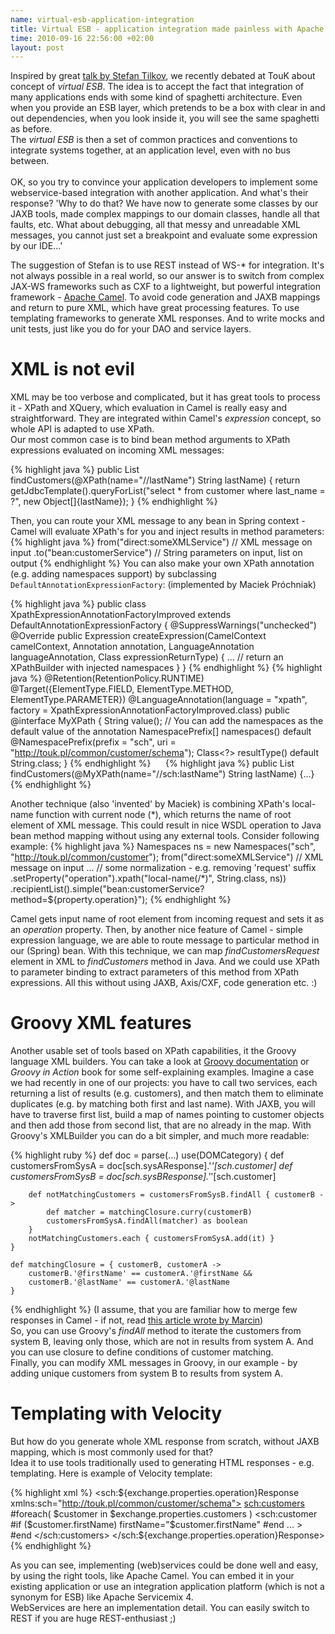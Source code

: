 ```yaml
--- 
name: virtual-esb-application-integration
title: Virtual ESB - application integration made painless with Apache Camel
time: 2010-09-16 22:56:00 +02:00
layout: post
---
```

Inspired by great <a href="http://www.infoq.com/presentations/Pragmatic-SOA">talk by Stefan Tilkov</a>, we recently debated at TouK about concept of <i>virtual ESB</i>. The idea is to accept the fact that integration of many applications ends with some kind of spaghetti architecture. Even when you provide an ESB layer, which pretends to be a box with clear in and out dependencies, when you look inside it, you will see the same spaghetti as before. <br />The <i>virtual ESB</i> is then a set of common practices and conventions to integrate systems together, at an application level, even with no bus between.<br /><br />OK, so you try to convince your application developers to implement some webservice-based integration with another application. And what's their response? 'Why to do that? We have now to generate some classes by our JAXB tools, made complex mappings to our domain classes, handle all that faults, etc. What about debugging, all that messy and unreadable XML messages, you cannot just set a breakpoint and evaluate some expression by our IDE...'

The suggestion of Stefan is to use REST instead of WS-* for integration. It's not always possible in a real world, so our answer is to switch from complex JAX-WS frameworks such as CXF to a lightweight, but powerful integration framework - <a href="http://camel.apache.org">Apache Camel</a>. To avoid code generation and JAXB mappings and return to pure XML, which have great processing features. To use templating frameworks to generate XML responses. And to write mocks and unit tests, just like you do for your DAO and service layers.<br /> 

<h1>XML is not evil</h1>
XML may be too verbose and complicated, but it has great tools to process it - XPath and XQuery, which evaluation in Camel is really easy and straightforward. They are integrated within Camel's <i>expression</i> concept, so whole API is adapted to use XPath. <br />Our most common case is to bind bean method arguments to XPath expressions evaluated on incoming XML messages:

{% highlight java %}
public List findCustomers(@XPath(name="//lastName") String lastName) {
    return getJdbcTemplate().queryForList("select * from customer where last_name = ?", new Object[]{lastName});
}
{% endhighlight %}

Then, you can route your XML message to any bean in Spring context - Camel will evaluate XPath's for you and inject results in method parameters:
{% highlight java %}
  from("direct:someXMLService") // XML message on input
  .to("bean:customerService") // String parameters on input, list on output
{% endhighlight %}
You can also make your own XPath annotation (e.g. adding namespaces support) by subclassing `DefaultAnnotationExpressionFactory`: (implemented by Maciek Próchniak)<br />

{% highlight java %}
public class XpathExpressionAnnotationFactoryImproved extends DefaultAnnotationExpressionFactory {
    @SuppressWarnings("unchecked")
    @Override
        public Expression createExpression(CamelContext camelContext, Annotation annotation, LanguageAnnotation languageAnnotation, Class expressionReturnType) {
        ... // return an XPathBuilder with injected namespaces
    }
}
{% endhighlight %}
{% highlight java %}
@Retention(RetentionPolicy.RUNTIME)
@Target({ElementType.FIELD, ElementType.METHOD, ElementType.PARAMETER})
@LanguageAnnotation(language = "xpath", factory = XpathExpressionAnnotationFactoryImproved.class)
public @interface MyXPath {
    String value();
    // You can add the namespaces as the default value of the annotation
    NamespacePrefix[] namespaces() default @NamespacePrefix(prefix = "sch", uri = "http://touk.pl/common/customer/schema");
    Class<?> resultType() default String.class;
}
{% endhighlight %}     
{% highlight java %}
public List findCustomers(@MyXPath(name="//sch:lastName") String lastName) {...}
{% endhighlight %}

Another technique (also 'invented' by Maciek) is combining XPath's local-name function with current node (\*), which returns the name of root element of XML message. This could result in nice WSDL operation to Java bean method mapping without using any external tools. Consider following example:
{% highlight java %}
Namespaces ns = new Namespaces("sch", "http://touk.pl/common/customer");
from("direct:someXMLService") // XML message on input
    ... // some normalization - e.g. removing 'request' suffix
    .setProperty("operation").xpath("local-name(/*)", String.class, ns))
    .recipientList().simple("bean:customerService?method=${property.operation}");
{% endhighlight %}

Camel gets input name of root element from incoming request and sets it as an <i>operation</i> property. Then, by another nice feature of Camel - simple expression language, we are able to route message to particular method in our (Spring) bean. With this technique, we can map <i>findCustomersRequest</i> element in XML to <i>findCustomers</i> method in Java. And we could use XPath to parameter binding to extract parameters of this method from XPath expressions. All this without using JAXB, Axis/CXF, code generation etc. :)

<h1>Groovy XML features</h1>
Another usable set of tools based on XPath capabilities, it the Groovy language XML builders. You can take a look at <a href="http://groovy.codehaus.org/Processing+XML">Groovy documentation</a> or <i>Groovy in Action</i> book for some self-explaining examples. Imagine a case we had recently in one of our projects: you have to call two services, each returning a list of results (e.g. customers), and then match them to eliminate duplicates (e.g. by matching both first and last name). With JAXB, you will have to traverse first list, build a map of names pointing to customer objects and then add those from second list, that are no already in the map. With Groovy's XMLBuilder you can do a bit simpler, and much more readable:<br />

{% highlight ruby %}
def doc = parse(...)
    use(DOMCategory) {
        def customersFromSysA = doc[sch.sysAResponse].'*'[sch.customer]
        def customersFromSysB = doc[sch.sysBResponse].'*'[sch.customer]
        
        def notMatchingCustomers = customersFromSysB.findAll { customerB -> 
            def matcher = matchingClosure.curry(customerB)
            customersFromSysA.findAll(matcher) as boolean   
        }
        notMatchingCustomers.each { customersFromSysA.add(it) } 
    }
    
    def matchingClosure = { customerB, customerA ->
        customerB.'@firstName' == customerA.'@firstName && 
        customerB.'@lastName' == customerA.'@lastName
    }
{% endhighlight %}
(I assume, that you are familiar how to merge few responses in Camel - if not, read <a href="http://mcl.jogger.pl/2010/08/26/complex-flows-with-apache-camel/">this article wrote by Marcin</a>)<br />So, you can use Groovy's <i>findAll</i> method to iterate the customers from system B, leaving only those, which are not in results from system A. And you can use closure to define conditions of customer matching. <br />Finally, you can modify XML messages in Groovy, in our example - by adding unique customers from system B to results from system A.

<h1>Templating with Velocity</h1>
But how do you generate whole XML response from scratch, without JAXB mapping, which is most commonly used for that?<br />Idea it to use tools traditionally used to generating HTML responses - e.g. templating. Here is example of Velocity template:

{% highlight xml %}
<sch:${exchange.properties.operation}Response xmlns:sch="http://touk.pl/common/customer/schema">
    <sch:customers>
    #foreach( $customer in $exchange.properties.customers )
       <sch:customer #if ($customer.firstName) firstName="$customer.firstName" #end 
 ... 
       >
    #end
    </sch:customers>
</sch:${exchange.properties.operation}Response>
{% endhighlight %}

As you can see, implementing (web)services could be done well and easy, by using the right tools, like Apache Camel. You can embed it in your existing application or use an integration application platform (which is not a synonym for ESB) like Apache Servicemix 4.<br />WebServices are here an implementation detail. You can easily switch to REST if you are huge REST-enthusiast ;)
